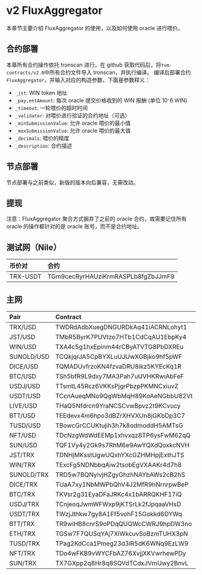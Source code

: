 # v2 FluxAggregator

本章节主要介绍 FluxAggregator 的使用，以及如何使用 oracle 进行喂价。

## 合约部署

本章所有合约操作依托 tronscan 进行，在 github 获取代码后，将`tvm-contracts/v2.0`中所有合约文件导入 tronscan，并执行编译。
编译后部署合约`FluxAggregator`，并输入对应的构造参数，下面是参数释义：

- `_jst`: WIN token 地址
- `_pay,entAmount`: 每次 oracle 提交价格收到的 WIN 报酬 (单位 10⁻6 WIN)
- `_timeout`: 一轮喂价的超时时间
- `_validator`: 对喂价进行验证的合约地址（可选）
- `_minSubmissionValue`: 允许 oracle 喂价的最小值
- `_maxSubmissionValue`: 允许 oracle 喂价的最大值
- `_decimals`: 喂价的精度
- `_description`: 合约描述

## 节点部署

节点部署与之前类似，新版的版本向后兼容，无需改动。

## 提现

注意：FluxAggregator 聚合方式摒弃了之前的 oracle 合约，故需要记住所有 oracle 的操作都针对的是 oracle 账号，而不是合约地址。

## 测试网（Nile）

| 币价对   | 合约                               |
| :------- | :--------------------------------- |
| TRX-USDT | TGm9cecRyrHAUziKrmRASPLb8fgZbJJmF9 |

## 主网

| Pair     | Contract                           |
| :------- | :--------------------------------- |
| TRX/USD  | TWDRdAdbXuegDNGURDkAq41iACRNLohyt1 |
| JST/USD  | TMbR5ByrK7PUVtzo7HTb1CdCqAU1EbpKy4 |
| WIN/USD  | TXA4c5g1hxEpinm44rCByATVTG8PbDXREu |
| SUNOLD/USD  | TCQkjqrJA5CpBYXLuUJUwXGBjko9hf5pWF |
| DICE/USD | TQMADUvfrzoKN4fzvaDRU8ikz5KYEcKq1R |
| BTC/USD  | TSh5bfR9L9dxy7MA3Pah7uUVHKRwiAbFeF |
| USDJ/USD | TTsmtL45Rcz6VKKsPjgrPbzpPKMNCxiuvZ |
| USDT/USD | TCcnAueqMNo9QgWbMqH89KoAeNGbbU82Vt |
| LIVE/USD | THaQ5Nfdrcn9YraNCSCvwBpvz2t9KCvucy |
| BTT/USD  | TEEdevx4m6hpo3dBZrXHVXUn8jGKbDp3C7 |
| TUSD/USD | TBowcGrCCUKtujih3h7k8odmoddH5AMTsG |
| NFT/USD  | TDcNzgWdWdEEMp1xhvxqz8TP6ysFwM62qQ |
| SUN/USD  | TQF1Vy4y2Gk9s7RhM6e9AwYQXdQoxkcNVH |
| JST/TRX  | TDNHjMKsstUgwUQxhYXcGZHMHpjExthJTS |
| WIN/TRX  | TExcFg5NDNbbqAiw2tsobEgVXAAKr4d7h8 |
| SUNOLD/TRX  | TRD5w7BQNyivjHZgyGhzhNAYbAWs2cB2hS |
| DICE/TRX | TUaA7xy1NbMWPbQhV4J2MfR9hNrnrpwBeP |
| BTC/TRX  | TKVsr2g31EyaDFaJRKc4x1bARRQKHF17iQ |
| USDJ/TRX | TCnjeoqJwmWFWxp9jKTSrLk2fJpqaaVHsD |
| USDT/TRX | TWzjJthkw7gy8A1Ff5vohF15Gokkd6DYWq |
| BTT/TRX  | TR9wiHB8cnrS9oPDqQUQWcCWRJ9hpDW3no |
| ETH/TRX  | TGSw7F7QUSqYAj7XiWkcuvSoBzmTUHX3pN |
| TUSD/TRX | TPag2KdCca1Pmeg23d3iR5dK6WNq9EzLW9 |
| NFT/TRX  | TDo4wFKB9vWYCFbAZ76XvjjXKVwrhewPDy |
| SUN/TRX  | TX7GXpp2q8Hr8q8SQVdTCdxJVmUwy2BnvL |
